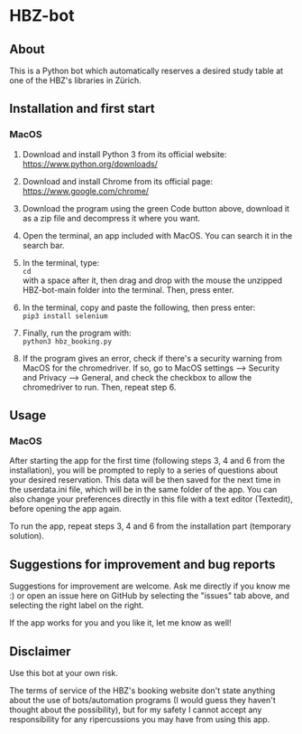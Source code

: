 # HBZ-bot
## About
This is a Python bot which automatically reserves a desired study table at one of the HBZ's libraries in Zürich.

## Installation and first start
### MacOS

1. Download and install Python 3 from its official website:  
https://www.python.org/downloads/

2. Download and install Chrome from its official page:  
https://www.google.com/chrome/

2. Download the program using the green Code button above, download it as a zip file and decompress it where you want.

3. Open the terminal, an app included with MacOS. You can search it in the search bar.

4. In the terminal, type:  
`cd `  
 with a space after it, then drag and drop with the mouse the unzipped HBZ-bot-main folder into the terminal. Then, press enter. 

5. In the terminal, copy and paste the following, then press enter:  
`pip3 install selenium`

6. Finally, run the program with:  
`python3 hbz_booking.py`

7. If the program gives an error, check if there's a security warning from MacOS for the chromedriver. If so, go to MacOS settings --> Security and Privacy --> General, and check the checkbox to allow the chromedriver to run. Then, repeat step 6.


## Usage
### MacOS
After starting the app for the first time (following steps 3, 4 and 6 from the installation), you will be prompted to reply to a series of questions about your desired reservation. This data will be then saved for the next time in the userdata.ini file, which will be in the same folder of the app. You can also change your preferences directly in this file with a text editor (Textedit), before opening the app again.

To run the app, repeat steps 3, 4 and 6 from the installation part (temporary solution).

## Suggestions for improvement and bug reports

Suggestions for improvement are welcome. Ask me directly if you know me :) or open an issue here on GitHub by selecting the "issues" tab above, and selecting the right label on the right.

If the app works for you and you like it, let me know as well!

## Disclaimer
Use this bot at your own risk.

The terms of service of the HBZ's booking website don't state anything about the use of bots/automation programs (I would guess they haven't thought about the possibility), but for my safety I cannot accept any responsibility for any ripercussions you may have from using this app.
